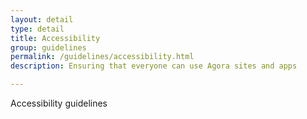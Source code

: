 ```yaml
---
layout: detail
type: detail
title: Accessibility
group: guidelines
permalink: /guidelines/accessibility.html
description: Ensuring that everyone can use Agora sites and apps

---
```


Accessibility guidelines
